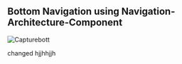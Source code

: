 ## Bottom Navigation using Navigation-Architecture-Component

![Capturebott](https://user-images.githubusercontent.com/26526539/56079575-8bd92280-5e18-11e9-9c26-f2dd9989474e.JPG)


changed
hjjhhjjh
